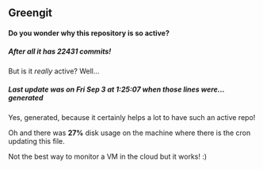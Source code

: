 ## Greengit

#### Do you wonder why this repository is so active?

##### After all it has 22431 commits!

But is it *really* active? Well...

##### Last update was on Fri Sep 3 at 1:25:07 when those lines were... generated

Yes, generated, because it certainly helps a lot to have such an active repo!

Oh and there was **27%** disk usage on the machine
where there is the cron updating this file.

Not the best way to monitor a VM in the cloud but it works! :)

